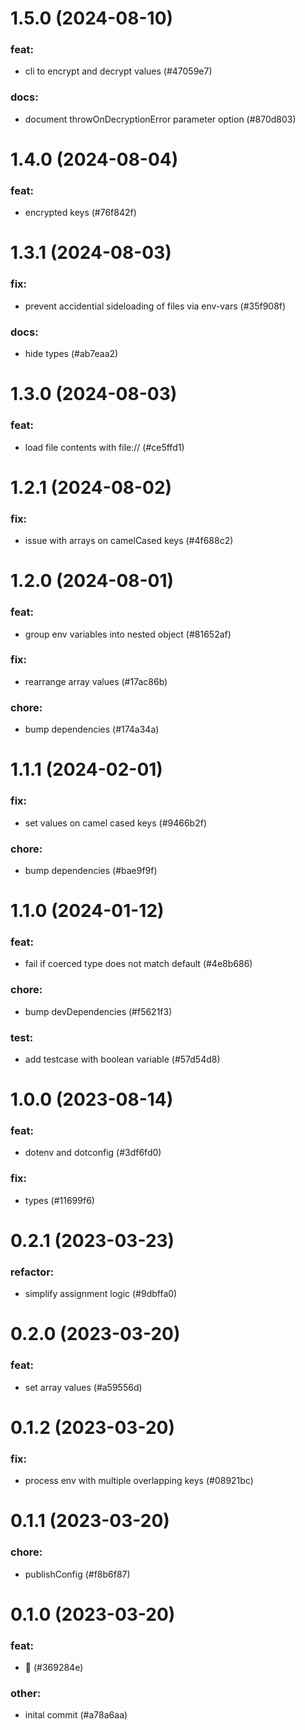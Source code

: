 # 1.5.0 (2024-08-10)

### feat:

- cli to encrypt and decrypt values (#47059e7)

### docs:

- document throwOnDecryptionError parameter option (#870d803)

# 1.4.0 (2024-08-04)

### feat:

- encrypted keys (#76f842f)

# 1.3.1 (2024-08-03)

### fix:

- prevent accidential sideloading of files via env-vars (#35f908f)

### docs:

- hide types (#ab7eaa2)

# 1.3.0 (2024-08-03)

### feat:

- load file contents with file:// (#ce5ffd1)

# 1.2.1 (2024-08-02)

### fix:

- issue with arrays on camelCased keys (#4f688c2)

# 1.2.0 (2024-08-01)

### feat:

- group env variables into nested object (#81652af)

### fix:

- rearrange array values (#17ac86b)

### chore:

- bump dependencies (#174a34a)

# 1.1.1 (2024-02-01)

### fix:

- set values on camel cased keys (#9466b2f)

### chore:

- bump dependencies (#bae9f9f)

# 1.1.0 (2024-01-12)

### feat:

- fail if coerced type does not match default (#4e8b686)

### chore:

- bump devDependencies (#f5621f3)

### test:

- add testcase with boolean variable (#57d54d8)

# 1.0.0 (2023-08-14)

### feat:

- dotenv and dotconfig (#3df6fd0)

### fix:

- types (#11699f6)

# 0.2.1 (2023-03-23)

### refactor:

- simplify assignment logic (#9dbffa0)

# 0.2.0 (2023-03-20)

### feat:

- set array values (#a59556d)

# 0.1.2 (2023-03-20)

### fix:

- process env with multiple overlapping keys (#08921bc)

# 0.1.1 (2023-03-20)

### chore:

- publishConfig (#f8b6f87)

# 0.1.0 (2023-03-20)

### feat:

- 🥳 (#369284e)

### other:

- inital commit (#a78a6aa)

